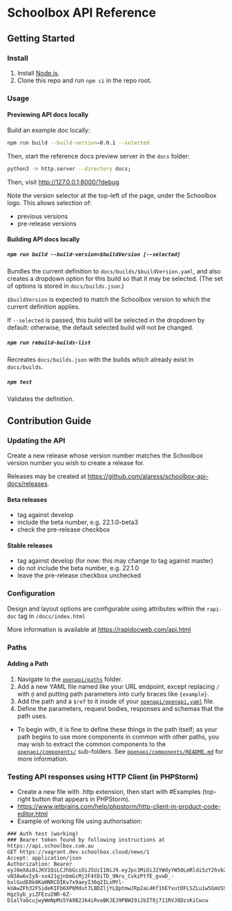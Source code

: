 # Schoolbox API Reference

## Getting Started

### Install

1. Install [Node.js](https://nodejs.org/).
2. Clone this repo and run `npm ci` in the repo root.

### Usage

#### Previewing API docs locally

Build an example doc locally:
```bash
npm run build --build-version=0.0.1 --selected
```

Then, start the reference docs preview server in the `docs` folder:
```bash
python3 -m http.server --directory docs;
```

Then, visit http://127.0.0.1:8000/?debug.

Note the version selector at the top-left of the page, under the Schoolbox logo.  This allows selection of:
* previous versions
* pre-release versions

#### Building API docs locally

##### `npm run build --build-version=$buildVersion [--selected]`
Bundles the current definition to `docs/builds/$buildVersion.yaml`, and also
creates a dropdown option for this build so that it may be selected.
(The set of options is stored in `docs/builds.json`.)

`$buildVersion` is expected to match the Schoolbox version to which the current
definition applies.

If `--selected` is passed, this build will be selected in the dropdown by
default: otherwise, the default selected build will not be changed.

##### `npm run rebuild-builds-list`
Recreates `docs/builds.json` with the builds which already exist in
`docs/builds`.

##### `npm test`
Validates the definition.

## Contribution Guide

### Updating the API

Create a new release whose version number matches the Schoolbox version number
you wish to create a release for.

Releases may be created at
https://github.com/alaress/schoolbox-api-docs/releases.

#### Beta releases

- tag against develop
- include the beta number, e.g. 22.1.0-beta3
- check the pre-release checkbox

#### Stable releases

- tag against develop (for now: this may change to tag against master)
- do not include the beta number, e.g. 22.1.0
- leave the pre-release checkbox unchecked


### Configuration

Design and layout options are configurable using attributes within the `rapi-doc` tag in `/docs/index.html`

More information is available at https://rapidocweb.com/api.html


### Paths

#### Adding a Path

1. Navigate to the [`openapi/paths`](openapi/paths) folder.
2. Add a new YAML file named like your URL endpoint, except replacing
   `/` with `@` and putting path parameters into curly braces like `{example}`.
3. Add the path and a `$ref` to it inside of your
   [`openapi/openapi.yaml`](openapi/openapi.yaml) file.
4. Define the parameters, request bodies, responses and schemas that the path
   uses.
  * To begin with, it is fine to define these things in the path itself; as your
    path begins to use more components in common with other paths, you may wish
    to extract the common components to the
    [`openapi/components/`](openapi/components) sub-folders.
    See [`openapi/components/README.md`](openapi/components/README.md) for more
    information.


### Testing API responses using HTTP Client (in PHPStorm)

 * Create a new file with .http extension, then start with #Examples (top-right button that appears in PHPStorm).
 * https://www.jetbrains.com/help/phpstorm/http-client-in-product-code-editor.html
 * Example of working file using authorisation:
```
### Auth test (working)
### Bearer token found by following instructions at https://api.schoolbox.com.au
GET https://vagrant.dev.schoolbox.cloud/news/1
Accept: application/json
Authorization: Bearer eyJ0eXAiOiJKV1QiLCJhbGciOiJSUzI1NiJ9.eyJpc3MiOiJ2YWdyYW50LmRldi5zY2hvb2xib3guY2xvdWQiLCJzdWIiOiJhbGFyZXNzIiwianRpIjoiYmQxNmE3NmYtZThjNS0xMWVkLWE4MWItMDQwMzAwMDAwMDAwIn0.MhWaeSX0VsotYZxLg5uIDsmziNsKiPl_KGsNFDsaxe_aSuP0Thlvtc_zxLJSqvbxSEqx4dJc-vN3Aw6vIy8-xx421gjnbmGcMj2F4tDiTD_9Nru_CvkzPtfE_gvwD_-bxlGudE0k8KaHNRCOIKv7x9aeyI36q2ILsMYl-kUAwZFh32FSideKIFb6XP6Mdut7LBDZljYLQptmwJRp2aL4Kf1hEYvutDFLSZLu1w5GmUS9fY1YVV8dr6H4ryJWO4L-HgzSyb_yiZFEzuINR-6Z-D1alYabcujwyWmNpMs5YA9B2J64iRveBKJEJ9PBW29i2bIT8j711RVJ8DzsKiCwcw
```
